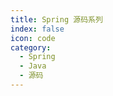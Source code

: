 ```yaml
---
title: Spring 源码系列
index: false
icon: code
category:
  - Spring
  - Java
  - 源码
---
```


<Catalog />
